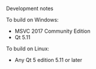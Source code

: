 Development notes

To build on Windows:
- MSVC 2017 Community Edition
- Qt 5.11

To build on Linux:
- Any Qt 5 edition 5.11 or later

